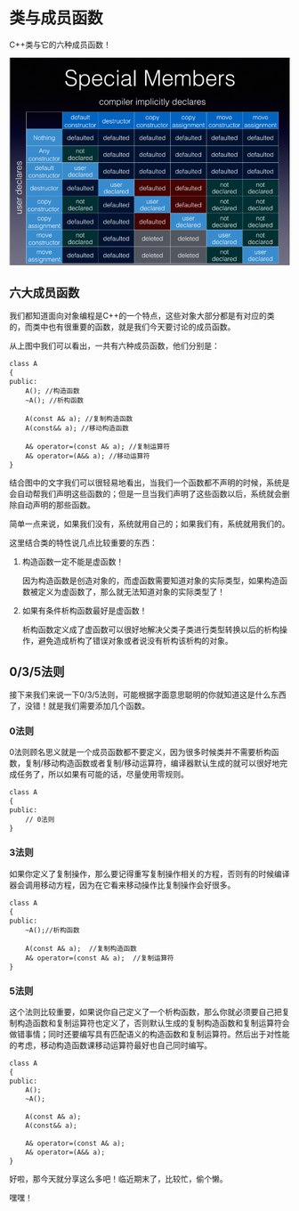 # 类与成员函数

C++类与它的六种成员函数！

<!--more-->

![函数关系图](special-member-functions.png "用户创建的函数与系统默认生成的函数的关系图")

## 六大成员函数

我们都知道面向对象编程是C++的一个特点，这些对象大部分都是有对应的类的，而类中也有很重要的函数，就是我们今天要讨论的成员函数。

从上图中我们可以看出，一共有六种成员函数，他们分别是：

```
class A
{
public:
    A(); //构造函数
    ~A(); //析构函数

    A(const A& a); //复制构造函数
    A(const&& a); //移动构造函数

    A& operator=(const A& a); //复制运算符
    A& operator=(A&& a); //移动运算符
}
```

结合图中的文字我们可以很轻易地看出，当我们一个函数都不声明的时候，系统是会自动帮我们声明这些函数的；但是一旦当我们声明了这些函数以后，系统就会删除自动声明的那些函数。

简单一点来说，如果我们没有，系统就用自己的；如果我们有，系统就用我们的。

这里结合类的特性说几点比较重要的东西：

1. 构造函数一定不能是虚函数！

    因为构造函数是创造对象的，而虚函数需要知道对象的实际类型，如果构造函数被定义为虚函数了，那么就无法知道对象的实际类型了！

2. 如果有条件析构函数最好是虚函数！

    析构函数定义成了虚函数可以很好地解决父类子类进行类型转换以后的析构操作，避免造成析构了错误对象或者说没有析构该析构的对象。


## 0/3/5法则

接下来我们来说一下0/3/5法则，可能根据字面意思聪明的你就知道这是什么东西了，没错！就是我们需要添加几个函数。

### 0法则

0法则顾名思义就是一个成员函数都不要定义，因为很多时候类并不需要析构函数，复制/移动构造函数或者复制/移动运算符，编译器默认生成的就可以很好地完成任务了，所以如果有可能的话，尽量使用零规则。

```
class A
{
public:
    // 0法则
}
```


### 3法则

如果你定义了复制操作，那么要记得重写复制操作相关的方程，否则有的时候编译器会调用移动方程，因为在它看来移动操作比复制操作会好很多。

```
class A
{
public:
    ~A();//析构函数

    A(const A& a);  //复制构造函数
    A& operator=(const A& a);  //复制运算符
}
```


### 5法则

这个法则比较重要，如果说你自己定义了一个析构函数，那么你就必须要自己把复制构造函数和复制运算符也定义了，否则默认生成的复制构造函数和复制运算符会做错事情；同时还要编写具有匹配语义的构造函数和复制运算符。然后出于对性能的考虑，移动构造函数课移动运算符最好也自己同时编写。


```
class A
{
public:
    A(); 
    ~A(); 

    A(const A& a); 
    A(const&& a);

    A& operator=(const A& a); 
    A& operator=(A&& a); 
}
```


好啦，那今天就分享这么多吧！临近期末了，比较忙，偷个懒。

嘿嘿！



